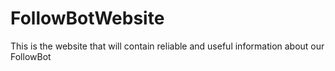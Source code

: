 # FollowBotWebsite
This is the website that will contain reliable and useful information about our FollowBot
